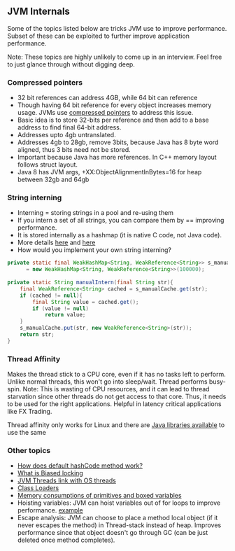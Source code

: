 ## JVM Internals

Some of the topics listed below are tricks JVM use to improve performance. Subset of these can be exploited to further improve 
application performance. 

Note: These topics are highly unlikely to come up in an interview. Feel free to just glance through without digging deep. 

### Compressed pointers

- 32 bit references can address 4GB, while 64 bit can reference 
- Though having 64 bit reference for every object increases memory usage. JVMs use [compressed pointers](https://wiki.openjdk.java.net/display/HotSpot/CompressedOops) to address this issue. 
- Basic idea is to store 32-bits per reference and then add to a base address to find final 64-bit address. 
- Addresses upto 4gb untranslated. 
- Addresses 4gb to 28gb, remove 3bits, because Java has 8 byte word aligned, thus 3 bits need not be stored. 
- Important because Java has more references. In C++ memory layout follows struct layout. 
- Java 8 has JVM args, +XX:ObjectAlignmentInBytes=16 for heap between 32gb and 64gb

### String interning
 
- Interning = storing strings in a pool and re-using them
- If you intern a set of all strings, you can compare them by == improving performance.
- It is stored internally as a hashmap (it is native C code, not Java code).
- More details [here](http://java-performance.info/string-intern-in-java-6-7-8/) and [here](http://java-performance.info/changes-to-string-java-1-7-0_06/)
- How would you implement your own string interning?

```Java
private static final WeakHashMap<String, WeakReference<String>> s_manualCache
      = new WeakHashMap<String, WeakReference<String>>(100000);
 
private static String manualIntern(final String str){
    final WeakReference<String> cached = s_manualCache.get(str);
    if (cached != null){
        final String value = cached.get();
        if (value != null)
            return value;
    }
    s_manualCache.put(str, new WeakReference<String>(str));
    return str;
}
```

### Thread Affinity

Makes the thread stick to a CPU core, even if it has no tasks left to perform. Unlike normal threads, this won't go into sleep/wait.
Thread performs busy-spin. Note: This is wasting of CPU resources, and it can lead to thread starvation since other threads
do not get access to that core. Thus, it needs to be used for the right applications. Helpful in latency critical applications like FX Trading. 

Thread affinity only works for Linux and there are [Java libraries available](https://github.com/OpenHFT/Java-Thread-Affinity) to use the same

### Other topics

- [How does default hashCode method work?](https://srvaroa.github.io/jvm/java/openjdk/biased-locking/2017/01/30/hashCode.html)
- [What is Biased locking](https://blogs.oracle.com/dave/entry/biased_locking_in_hotspot)
- [JVM Threads link with OS threads](http://openjdk.java.net/groups/hotspot/docs/RuntimeOverview.html#Thread%20Management%7Coutline)
- [Class Loaders](https://zeroturnaround.com/rebellabs/rebel-labs-tutorial-do-you-really-get-classloaders/)
- [Memory consumptions of primitives and boxed variables](http://java-performance.info/overview-of-memory-saving-techniques-java/)
- Hoisting variables: JVM can hoist variables out of for loops to improve performance. [example](http://stackoverflow.com/a/9338302/3494368)
- Escape analysis: JVM can choose to place a method local object (if it never escapes the method) in Thread-stack instead of heap. 
 Improves performance since that object doesn't go through GC (can be just deleted once method completes). 
